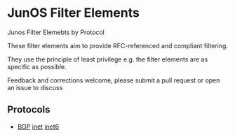 # JunOS Filter Elements
Junos Filter Elemebts by Protocol

These filter elements aim to provide RFC-referenced and compliant filtering. 

They use the principle of least privilege e.g. the filter elements are as specific as possible.

Feedback and corrections welcome, please submit a pull request or open an issue to discuss

## Protocols

* [BGP](bgp) [inet](bgp/inet) [inet6](bgp/inet6)
